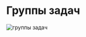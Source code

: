# Группы задач
![группы задач](https://github.com/user-attachments/assets/0e2ee387-0f8f-495a-b69f-c96568297edd)
